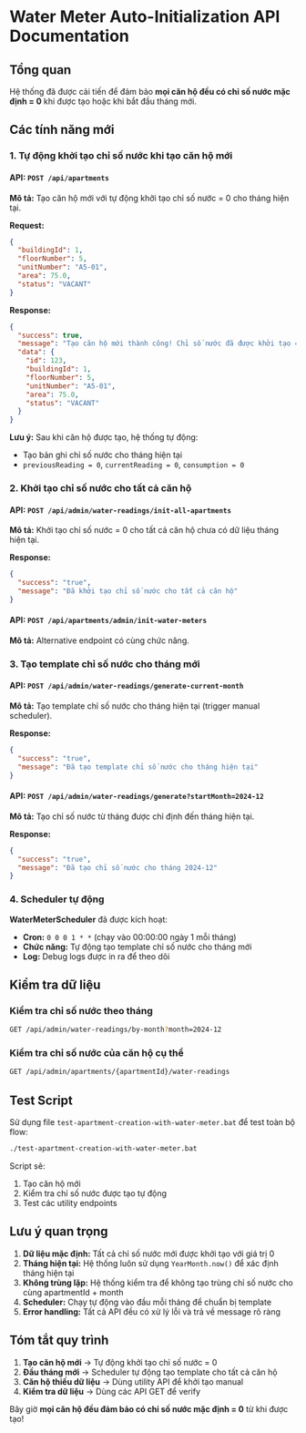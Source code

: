 # Water Meter Auto-Initialization API Documentation

## Tổng quan
Hệ thống đã được cải tiến để đảm bảo **mọi căn hộ đều có chỉ số nước mặc định = 0** khi được tạo hoặc khi bắt đầu tháng mới.

## Các tính năng mới

### 1. Tự động khởi tạo chỉ số nước khi tạo căn hộ mới

#### API: `POST /api/apartments`
**Mô tả:** Tạo căn hộ mới với tự động khởi tạo chỉ số nước = 0 cho tháng hiện tại.

**Request:**
```json
{
  "buildingId": 1,
  "floorNumber": 5,
  "unitNumber": "A5-01",
  "area": 75.0,
  "status": "VACANT"
}
```

**Response:**
```json
{
  "success": true,
  "message": "Tạo căn hộ mới thành công! Chỉ số nước đã được khởi tạo = 0.",
  "data": {
    "id": 123,
    "buildingId": 1,
    "floorNumber": 5,
    "unitNumber": "A5-01",
    "area": 75.0,
    "status": "VACANT"
  }
}
```

**Lưu ý:** Sau khi căn hộ được tạo, hệ thống tự động:
- Tạo bản ghi chỉ số nước cho tháng hiện tại
- `previousReading = 0`, `currentReading = 0`, `consumption = 0`

### 2. Khởi tạo chỉ số nước cho tất cả căn hộ

#### API: `POST /api/admin/water-readings/init-all-apartments`
**Mô tả:** Khởi tạo chỉ số nước = 0 cho tất cả căn hộ chưa có dữ liệu tháng hiện tại.

**Response:**
```json
{
  "success": "true",
  "message": "Đã khởi tạo chỉ số nước cho tất cả căn hộ"
}
```

#### API: `POST /api/apartments/admin/init-water-meters`
**Mô tả:** Alternative endpoint có cùng chức năng.

### 3. Tạo template chỉ số nước cho tháng mới

#### API: `POST /api/admin/water-readings/generate-current-month`
**Mô tả:** Tạo template chỉ số nước cho tháng hiện tại (trigger manual scheduler).

**Response:**
```json
{
  "success": "true", 
  "message": "Đã tạo template chỉ số nước cho tháng hiện tại"
}
```

#### API: `POST /api/admin/water-readings/generate?startMonth=2024-12`
**Mô tả:** Tạo chỉ số nước từ tháng được chỉ định đến tháng hiện tại.

**Response:**
```json
{
  "success": "true",
  "message": "Đã tạo chỉ số nước cho tháng 2024-12"
}
```

### 4. Scheduler tự động

**WaterMeterScheduler** đã được kích hoạt:
- **Cron:** `0 0 0 1 * *` (chạy vào 00:00:00 ngày 1 mỗi tháng)
- **Chức năng:** Tự động tạo template chỉ số nước cho tháng mới
- **Log:** Debug logs được in ra để theo dõi

## Kiểm tra dữ liệu

### Kiểm tra chỉ số nước theo tháng
```bash
GET /api/admin/water-readings/by-month?month=2024-12
```

### Kiểm tra chỉ số nước của căn hộ cụ thể
```bash
GET /api/admin/apartments/{apartmentId}/water-readings
```

## Test Script

Sử dụng file `test-apartment-creation-with-water-meter.bat` để test toàn bộ flow:

```bash
./test-apartment-creation-with-water-meter.bat
```

Script sẽ:
1. Tạo căn hộ mới
2. Kiểm tra chỉ số nước được tạo tự động
3. Test các utility endpoints

## Lưu ý quan trọng

1. **Dữ liệu mặc định:** Tất cả chỉ số nước mới được khởi tạo với giá trị 0
2. **Tháng hiện tại:** Hệ thống luôn sử dụng `YearMonth.now()` để xác định tháng hiện tại
3. **Không trùng lặp:** Hệ thống kiểm tra để không tạo trùng chỉ số nước cho cùng apartmentId + month
4. **Scheduler:** Chạy tự động vào đầu mỗi tháng để chuẩn bị template
5. **Error handling:** Tất cả API đều có xử lý lỗi và trả về message rõ ràng

## Tóm tắt quy trình

1. **Tạo căn hộ mới** → Tự động khởi tạo chỉ số nước = 0
2. **Đầu tháng mới** → Scheduler tự động tạo template cho tất cả căn hộ
3. **Căn hộ thiếu dữ liệu** → Dùng utility API để khởi tạo manual
4. **Kiểm tra dữ liệu** → Dùng các API GET để verify

Bây giờ **mọi căn hộ đều đảm bảo có chỉ số nước mặc định = 0** từ khi được tạo!